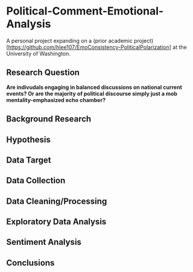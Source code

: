 # Political-Comment-Emotional-Analysis
A personal project expanding on a (prior academic project)[https://github.com/hlee107/EmoConsistency-PoliticalPolarization] at the University of Washington.

## Research Question
**Are indivudals engaging in balanced discussions on national current events? Or are the majority of political discourse simply just a mob mentality-emphasized echo chamber?**

## Background Research

## Hypothesis

## Data Target

## Data Collection

## Data Cleaning/Processing

## Exploratory Data Analysis

## Sentiment Analysis

## Conclusions
